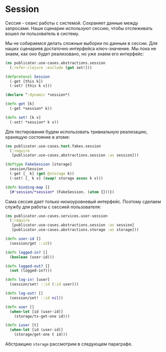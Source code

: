 # Session

Сессия - сеанс работы с системой. Сохраняет данные между запросами.
Наши сценарии используют сессию, чтобы отслеживать вошел ли пользователь в систему.

Мы не собираемся делать сложные выборки по данным в сессии.
Для наших сценариев достаточно интерфейса ключ-значение.
Мы пока не знаем, как оно будет реализовано,
но уже знаем его интерфейс:

```clojure
(ns publicator.use-cases.abstractions.session
  (:refer-clojure :exclude [get set!]))

(defprotocol Session
  (-get [this k])
  (-set! [this k v]))

(declare ^:dynamic *session*)

(defn get [k]
  (-get *session* k))

(defn set! [k v]
  (-set! *session* k v))
```

Для тестирования будем использовать тривиальную реализацию, хранящую состояние в атоме:

```clojure
(ns publicator.use-cases.test.fakes.session
  (:require
   [publicator.use-cases.abstractions.session :as session]))

(deftype FakeSession [storage]
  session/Session
  (-get [_ k] (get @storage k))
  (-set! [_ k v] (swap! storage assoc k v)))

(defn binding-map []
  {#'session/*session* (FakeSession. (atom {}))})
```

Сама сессия дает только низкоуровневый интерфейс.
Поэтому сделаем службу для работы с сессией пользователя:

```clojure
(ns publicator.use-cases.services.user-session
  (:require
   [publicator.use-cases.abstractions.session :as session]
   [publicator.use-cases.abstractions.storage :as storage]))

(defn user-id []
  (session/get ::id))

(defn logged-in? []
  (boolean (user-id)))

(defn logged-out? []
  (not (logged-in?)))

(defn log-in! [user]
  (session/set! ::id (:id user)))

(defn log-out! []
  (session/set! ::id nil))

(defn user []
  (when-let [id (user-id)]
    (storage/tx-get-one id)))

(defn iuser [t]
  (when-let [id (user-id)]
    (storage/get-one t id)))
```

Абстракцию `storage` рассмотрим в следующем параграфе.
